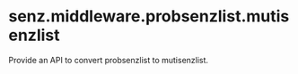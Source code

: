 # senz.middleware.probsenzlist.mutisenzlist
Provide an API to convert probsenzlist to mutisenzlist.
